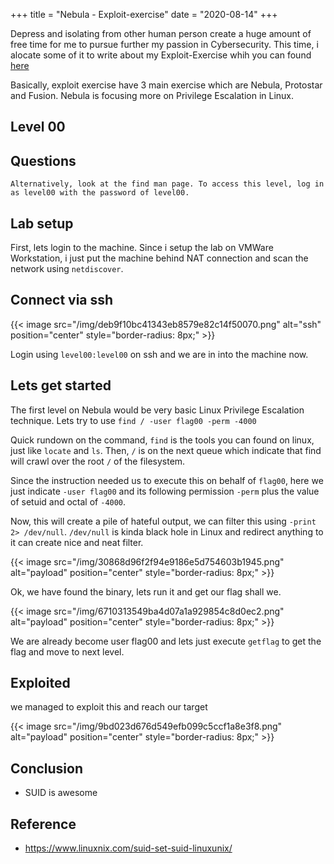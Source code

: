 +++
title = "Nebula - Exploit-exercise"
date = "2020-08-14"
+++

Depress and isolating from other human person create a huge amount of free time for me to pursue further my passion in Cybersecurity. This time, i alocate some of it to write about my Exploit-Exercise whih you can found [here](https://exploit-exercises.lains.space/)

Basically, exploit exercise have 3 main exercise which are Nebula, Protostar and Fusion. Nebula is focusing more on Privilege Escalation in Linux.

## Level 00

## Questions
`Alternatively, look at the find man page. To access this level, log in as level00 with the password of level00.`

## Lab setup
First, lets login to the machine. Since i setup the lab on VMWare Workstation, i just put the machine behind NAT connection and scan the network using `netdiscover`. 

## Connect via ssh

{{< image src="/img/deb9f10bc41343eb8579e82c14f50070.png" alt="ssh" position="center" style="border-radius: 8px;" >}}


Login using `level00:level00` on ssh and we are in into the machine now.

## Lets get started

The first level on Nebula would be very basic Linux Privilege Escalation technique. Lets try to use `find / -user flag00 -perm -4000`

Quick rundown on the command, `find` is the tools you can found on linux, just like `locate` and `ls`. Then, `/` is on the next queue which indicate that find will crawl over the root `/` of the filesystem. 

Since the instruction needed us to execute this on behalf of `flag00`, here we just indicate `-user flag00` and its following permission `-perm` plus the value of setuid and octal of `-4000`.


Now, this will create a pile of hateful output, we can filter this using `-print 2> /dev/null`. `/dev/null` is kinda black hole in Linux and redirect anything to it can create nice and neat filter. 


{{< image src="/img/30868d96f2f94e9186e5d754603b1945.png" alt="payload" position="center" style="border-radius: 8px;" >}}


Ok, we have found the binary, lets run it and get our flag shall we.

{{< image src="/img/6710313549ba4d07a1a929854c8d0ec2.png" alt="payload" position="center" style="border-radius: 8px;" >}}


We are already become user flag00 and lets just execute `getflag` to get the flag and move to next level. 


## Exploited

we managed to exploit this and reach our target


{{< image src="/img/9bd023d676d549efb099c5ccf1a8e3f8.png" alt="payload" position="center" style="border-radius: 8px;" >}}



## Conclusion
- SUID is awesome

## Reference
- https://www.linuxnix.com/suid-set-suid-linuxunix/